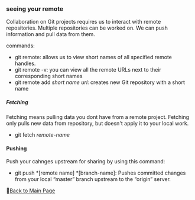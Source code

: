 ### seeing your remote

Collaboration on Git projects requires us to interact with remote repositories. Multiple repositories can be worked on. We can push information and pull data from them.


commands:
- git remote:  allows us to view short names of all specified remote handles. 
- git remote -v: you can view all the remote URLs next to their corresponding short names
- git remote add *short name* *url*: creates new Git repository with a short name 

##### Fetching 

Fetching means pulling data you dont have from a remote project. 
Fetching only pulls new data from repository, but doesn't apply it to your local work.

- git fetch *remote-name*

#### Pushing

Push your cahnges upstream for sharing by using this command:
- git push *[remote name] *[branch-name]: Pushes committed changes from your local “master” branch upstream to the “origin” server.

📔[Back to Main Page](README.md)
